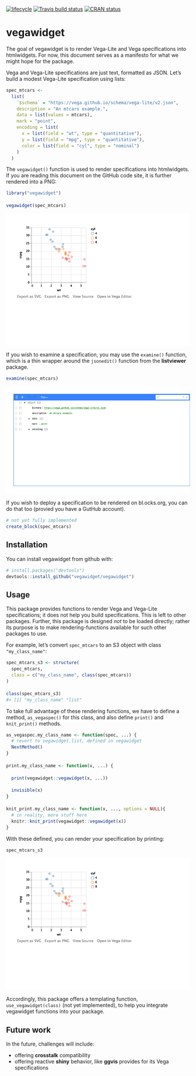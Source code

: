 
<!-- README.md is generated from README.Rmd. Please edit that file -->

[![lifecycle](https://img.shields.io/badge/lifecycle-experimental-orange.svg)](https://www.tidyverse.org/lifecycle/#experimental)
[![Travis build
status](https://travis-ci.org/vegawidget/vegawidget.svg?branch=master)](https://travis-ci.org/vegawidget/vegawidget)
[![CRAN
status](https://www.r-pkg.org/badges/version/vegawidget)](https://cran.r-project.org/package=vegawidget)

# vegawidget

The goal of vegawidget is to render Vega-Lite and Vega specifications
into htmlwidgets. For now, this document serves as a manifesto for what
we might hope for the package.

Vega and Vega-Lite specifications are just text, formatted as JSON.
Let’s build a modest Vega-Lite specification using lists:

``` r
spec_mtcars <-
  list(
    `$schema` = "https://vega.github.io/schema/vega-lite/v2.json",
    description = "An mtcars example.",
    data = list(values = mtcars),
    mark = "point",
    encoding = list(
      x = list(field = "wt", type = "quantitative"),
      y = list(field = "mpg", type = "quantitative"),
      color = list(field = "cyl", type = "nominal")
    )
  )  
```

The `vegawidget()` function is used to render specifications into
htmlwidgets. If you are reading this document on the GitHub code site,
it is further rendered into a PNG:

``` r
library("vegawidget")

vegawidget(spec_mtcars)
```

![](README-vegawidget-1.png)<!-- -->

If you wish to examine a specification, you may use the `examine()`
function, which is a thin wrapper around the `jsonedit()` function from
the **listviewer** package.

``` r
examine(spec_mtcars)
```

![](README-unnamed-chunk-2-1.png)<!-- -->

If you wish to deploy a specification to be rendered on bl.ocks.org, you
can do that too (provied you have a GutHub account).

``` r
# not yet fully implemented
create_block(spec_mtcars)
```

## Installation

You can install vegawidget from github with:

``` r
# install.packages("devtools")
devtools::install_github("vegawidget/vegawidget")
```

## Usage

This package provides functions to render Vega and Vega-Lite
specifications; it does not help you build specifications. This is left
to other packages. Further, this package is designed *not* to be loaded
directly; rather its purpose is to make rendering-functions available
for such other packages to use.

For example, let’s convert `spec_mtcars` to an S3 object with class
`"my_class_name"`:

``` r
spec_mtcars_s3 <- structure(
  spec_mtcars,
  class = c("my_class_name", class(spec_mtcars))
)

class(spec_mtcars_s3)
#> [1] "my_class_name" "list"
```

To take full advantage of these rendering functions, we have to define a
method, `as_vegaspec()` for this class, and also define `print()` and
`knit_print()` methods.

``` r
as_vegaspec.my_class_name <- function(spec, ...) {
  # revert to vegawidget.list, defined in vegawidget
  NextMethod()
}

print.my_class_name <- function(x, ...) {
  
  print(vegawidget::vegawidget(x, ...))

  invisible(x)
}

knit_print.my_class_name <- function(x, ..., options = NULL){
  # in reality, more stuff here
  knitr::knit_print(vegawidget::vegawidget(x))
}
```

With these defined, you can render your specification by printing:

``` r
spec_mtcars_s3
```

![](README-unnamed-chunk-3-1.png)<!-- -->

Accordingly, this package offers a templating function,
`use_vegawidget(class)` (not yet implemented), to help you integrate
vegawidget functions into your package.

## Future work

In the future, challenges will include:

  - offering **crosstalk** compatibility
  - offering reactive **shiny** behavior, like **ggvis** provides for
    its Vega specifications

